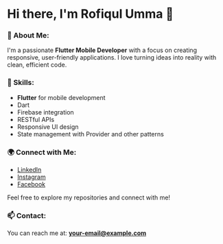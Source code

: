 # Hi there, I'm Rofiqul Umma 👋

### 🚀 About Me:
I'm a passionate **Flutter Mobile Developer** with a focus on creating responsive, user-friendly applications. I love turning ideas into reality with clean, efficient code.

### 🔧 Skills:
- **Flutter** for mobile development
- Dart
- Firebase integration
- RESTful APIs
- Responsive UI design
- State management with Provider and other patterns

### 🌍 Connect with Me:
- [LinkedIn](https://www.linkedin.com/in/rofiqul-umma-b17612197/)
- [Instagram](https://www.instagram.com/rofiqul_umma/)
- [Facebook](https://web.facebook.com/profile.php?id=100094518747768)

Feel free to explore my repositories and connect with me!

### 📫 Contact:
You can reach me at: **your-email@example.com**
